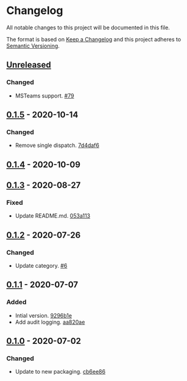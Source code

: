 # Changelog

All notable changes to this project will be documented in this file.

The format is based on [Keep a Changelog](http://keepachangelog.com/)
and this project adheres to [Semantic Versioning](http://semver.org/).

## [Unreleased](https://github.com/atomist-skills/auto-link-channel-skill/compare/0.1.5...HEAD)

### Changed

-   MSTeams support. [#79](https://github.com/atomist-skills/auto-link-channel-skill/issues/79)

## [0.1.5](https://github.com/atomist-skills/auto-link-channel-skill/compare/0.1.4...0.1.5) - 2020-10-14

### Changed

-   Remove single dispatch. [7d4daf6](https://github.com/atomist-skills/auto-link-channel-skill/commit/7d4daf6781ae316fc38c25e492a4db2709a1462c)

## [0.1.4](https://github.com/atomist-skills/auto-link-channel-skill/compare/0.1.3...0.1.4) - 2020-10-09

## [0.1.3](https://github.com/atomist-skills/auto-link-channel-skill/compare/0.1.2...0.1.3) - 2020-08-27

### Fixed

-   Update README.md. [053a113](https://github.com/atomist-skills/auto-link-channel-skill/commit/053a1130a5f8d381ea750a9f95da853614eae80b)

## [0.1.2](https://github.com/atomist-skills/auto-link-channel-skill/compare/0.1.1...0.1.2) - 2020-07-26

### Changed

-   Update category. [#6](https://github.com/atomist-skills/auto-link-channel-skill/issues/6)

## [0.1.1](https://github.com/atomist-skills/auto-link-channel-skill/compare/0.1.0...0.1.1) - 2020-07-07

### Added

-   Intial version. [9296b1e](https://github.com/atomist-skills/auto-link-channel-skill/commit/9296b1ef9c262b9cfb8cceb21349dca823cbace8)
-   Add audit logging. [aa820ae](https://github.com/atomist-skills/auto-link-channel-skill/commit/aa820ae377a9811358fd9eb8467b9477db2c1b3c)

## [0.1.0](https://github.com/atomist-skills/auto-link-channel-skill/tree/0.1.0) - 2020-07-02

### Changed

-   Update to new packaging. [cb6ee86](https://github.com/atomist-skills/auto-link-channel-skill/commit/cb6ee868fabde6d8e5ebddc12a798bdbf5d389f8)
